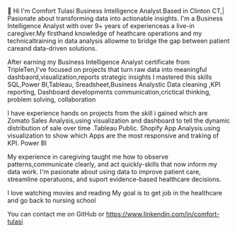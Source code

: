  👋 Hi I'm Comfort Tulasi
Business Intelligence Analyst.Based in Clinton CT,| Pasionate about transforming data into actionable insights.
I'm a Business Intelligence Analyst  with over 9+ years of experienceas a live-in caregiver.My firsthand knowledge of heathcare operations and my technicaltraining in data analysis allowme to bridge the gap between patient careand data-driven solutions.

After earning my Business Intelligence Analyst certificate from TripleTen,I've focused on projects that turn raw data into meaningful dashbaord,visualization,reports strategic insights
I mastered this skills SQL,Power BI,Tableau, Sreadsheet,Business Analystic Data cleaning ,KPI reporting, Dashboard developments communication,crictical thinking, problem solving, collaboration

I have experience hands on projects from the skill i gained which are Zomato Sales Analysis,using visualization and dashboard to tell the dynamic distribution of sale over time .Tableau Public.
Shopify App Analysis.using visualization to show which Apps are the most responsive and traking of KPI. Power BI

My experience in caregiving taught me how to observe patterns,communicate clearly, and act quickly-skills that now inform my data work. I'm pasionate about using data to improve patient care, streamline operatuons, and suport evidence-based healthcare decisions.

I love watching movies and reading
My goal is to get job in the healthcare and go back to nursing school

You can contact me on GitHub or https://www.linkendin.com/in/comfort-tulasi
